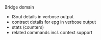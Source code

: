 Bridge domain
- l3out details in verbose output
- contract details for epg in verbose output
- stats (counters)
- related commands incl. context support